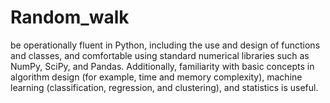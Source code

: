 # Random_walk

 be operationally fluent in Python, including the use and design of functions and classes, and comfortable using standard numerical libraries such as NumPy, SciPy, and Pandas. Additionally, familiarity with basic concepts in algorithm design (for example, time and memory complexity), machine learning (classification, regression, and clustering), and statistics is useful.
